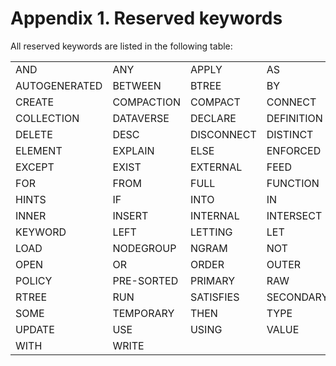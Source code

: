 # <a id="Reserved_keywords">Appendix 1. Reserved keywords</a>
All reserved keywords are listed in the following table:

|     |     |       |    |     |    |
| ----|-----|-------|----|-----|----|
| AND | ANY | APPLY | AS | ASC | AT |
| AUTOGENERATED | BETWEEN | BTREE | BY | CASE | CLOSED |
| CREATE | COMPACTION | COMPACT | CONNECT | CORRELATE | DATASET |
| COLLECTION | DATAVERSE | DECLARE | DEFINITION | DECLARE | DEFINITION |
| DELETE | DESC | DISCONNECT | DISTINCT | DROP | ELEMENT |
| ELEMENT | EXPLAIN | ELSE | ENFORCED | END | EVERY |
| EXCEPT | EXIST | EXTERNAL | FEED | FILTER | FLATTEN |
| FOR | FROM | FULL | FUNCTION | GROUP | HAVING |
| HINTS | IF | INTO | IN | INDEX | INGESTION |
| INNER | INSERT | INTERNAL | INTERSECT | IS | JOIN |
| KEYWORD | LEFT | LETTING | LET | LIKE | LIMIT |
| LOAD | NODEGROUP | NGRAM | NOT | OFFSET | ON |
| OPEN | OR | ORDER | OUTER | OUTPUT | PATH |
| POLICY | PRE-SORTED | PRIMARY | RAW | REFRESH | RETURN |
| RTREE | RUN | SATISFIES | SECONDARY | SELECT | SET |
| SOME | TEMPORARY | THEN | TYPE | UNKNOWN | UNNEST |
| UPDATE | USE | USING | VALUE | WHEN | WHERE |
| WITH | WRITE |     |     |     |     |

